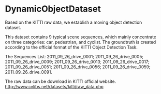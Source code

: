 # DynamicObjectDataset
Based on the KITTI raw data, we establish a moving object detection dataset.

This dataset contains 9 typical scene sequences, which mainly concentrate on three categories: car, pedestrian, and cyclist. The groundtruth is created according to the official format of the KITTI Object Detection Task.

The Sequences List:
2011_09_26_drive_0001;
2011_09_26_drive_0005;
2011_09_26_drive_0009;
2011_09_26_drive_0013;
2011_09_26_drive_0017;
2011_09_26_drive_0051;
2011_09_26_drive_0056;
2011_09_26_drive_0059;
2011_09_26_drive_0091.

The raw data can be download in KITTI official website. http://www.cvlibs.net/datasets/kitti/raw_data.php
